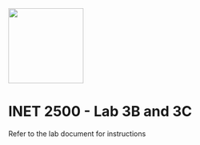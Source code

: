 <img width="150px" src="https://w0244079.github.io/nscc/nscc-jpeg.jpg" >

# INET 2500 - Lab 3B and 3C
Refer to the lab document for instructions
